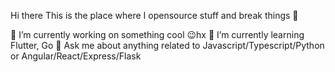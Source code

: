 Hi there 
This is the place where I opensource stuff and break things 🤣

🔭  I’m currently working on something cool 😉hx
🌱  I’m currently learning Flutter, Go
💬  Ask me about anything related to Javascript/Typescript/Python or Angular/React/Express/Flask
